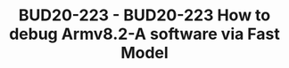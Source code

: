 ---
categories:
- BUD20
image:
  featured: 'true'
  path: https://static.linaro.org/connect/bud20/images/BUD20-223.png
session_id: BUD20-223
session_speakers:
- speaker_bio: I work in Arm as an Application Engineer for Armv8.x CPU Architecture
    and Open Source software support. Previously I worked in Intel for x86-based smart
    phone product development and in Broadcom for Arm-based mobile product development.
  speaker_company: Arm
  speaker_image: http://avatars.sched.co/6/6c/9150697/avatar.jpg.320x320px.jpg?c95
  speaker_name: Zhifei Yang
  speaker_position: SW AE manager
  speaker_role: attendee, speaker
session_track: Open Source Development
tag: session
tags: Open Source Development
title: BUD20-223 - BUD20-223 How to debug Armv8.2-A software via Fast Model
---